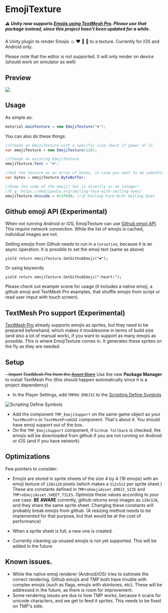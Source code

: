 # EmojiTexture
##### :warning: Unity now supports [Emojis using TextMesh Pro](https://docs.unity3d.com/Packages/com.unity.textmeshpro@3.2/manual/ColorEmojis.html). Please use that package instead, since this project hasn't been updated for a while. 

A Unity plugin to render Emojis ☺ ❤ 🍆 🍑 to a texture. Currently for iOS and Android only.

Please note that the editor is not supported. It will only render on device (should work on simulator as well)

## Preview
<img src="https://raw.github.com/iBicha/EmojiTexture/master/preview.gif">


## Usage
As simple as:
```csharp
material.mainTexture = new EmojiTexture("❤");
```
You can also do these things:
```csharp
//Create an EmojiTexture with a specific size (best if power of 2)
var emojiTexture = new EmojiTexture(128);

//Change an existing EmojiTexture
emojiTexture.Text = "❤"; 

//Get the texture as an array of bytes, in case you want to do something with it
var bytes = emojiTexture.ByteBuffer;

//Know the code of the emoji? Set it directly as an integer!
//E.g. https://emojipedia.org/smiling-face-with-smiling-eyes/
emojiTexture.Unicode = 0x1F60A; //😊 Smiling Face With Smiling Eyes

```
## Github emoji API (Experimental)
When not running Android or iOS, EmojiTexture can use [Github emoji API](https://developer.github.com/v3/emojis/).
This require network connection. While the list of emojis is cached, individual images are not.

Setting emojis from Github needs to run in a `Coroutine`, because it is an async operation.
It is possible to set the emoji text (same as above)
```
yield return emojiTexture.SetGithubEmoji("❤");
```
Or using keywords
```
yield return emojiTexture.SetGithubEmoji(":heart:");
```

Please check out example scene for usage (it includes a native emoji, a github emoji and TextMesh Pro examples, that shuffle emojis from script or read user imput with touch screen).


## TextMesh Pro support (Experimental)
[TextMesh Pro](https://assetstore.unity.com/packages/essentials/beta-projects/textmesh-pro-84126) already supports emojis as sprites, but they need to be prepared beforehand, which makes it troublesome in terms of build size (and also a lot of manual work), if you want to support as many emojis as possible. This is where EmojiTexture comes in. It generates these sprites on the fly as they are needed.

## Setup
~~- Import TextMesh Pro from the [Asset Store](https://assetstore.unity.com/packages/essentials/beta-projects/textmesh-pro-84126)~~ Use the new **Package Manager** to install TextMesh Pro (this should happen automatically since it is a project dependency)
- In the Player Settings, add `TMPRO_EMOJIS` to the [Scripting Define Symbols](https://docs.unity3d.com/Manual/PlatformDependentCompilation.html)

![Scripting Define Symbols](https://docs.unity3d.com/uploads/Main/ScriptDefines.png)
- Add the component `TMP_EmojiSupport` on the same game object as your `TextMeshPro` or `TextMeshProUGUI` component.
That's about it. You should have emoji support out of the box.
- On the `TMP_EmojiSupport` component, if `Github fallback` is checked, the emojis will be downloaded from github if you are not running on Android or iOS (and if you have network)

## Optimizations
Few pointers to consider:

 
- Emojis are stored in sprite sheets of the size 4 by 4 (16 emojis) with an emoji texture of `128x128` pixels (which makes a `512x512` per sprite sheet.) These are constants defined in `TMProEmojiAsset.EMOJI_SIZE` and `TMProEmojiAsset.SHEET_TILES`. Optimize these values according to your use case. **BE AWARE** currently, github returns enoji images as `128x128`, and they share the same sprite sheet. Changing these constants will probably break emojis from github. (A resizing method needs to be implemented for that purpose, but that would be at the cost of performance)

- When a sprite sheet is full, a new one is created.
- Currently cleaning up unused emojis is not yet supported. This will be added in the future.

## Known issues.
- While the native emoji renderer (Android/iOS) tries to estimate the correct rendering, Github emojis and TMP both have trouble with complex emojis (such as flags, emojis with skintones, etc). These will be addressed in the future, as there is room for improvement.
- Some rendering issues are due to how TMP works, because it scans for unicode characters, and we get to feed it sprites. This needs to be fixed on TMP's side.

